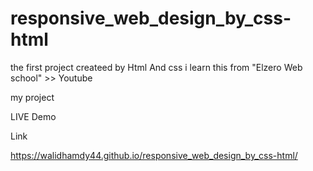# responsive_web_design_by_css-html
the first project createed by Html And css 
i learn this from "Elzero Web school" >> Youtube 

my project

LIVE Demo 
>>>>>>>>>>>>>

Link
>
https://walidhamdy44.github.io/responsive_web_design_by_css-html/
